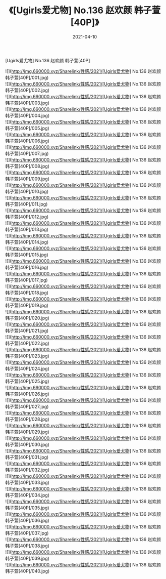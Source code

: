﻿---
layout: post
title:  《[Ugirls爱尤物] No.136 赵欢颜 韩子萱[40P]》
date:   2021-04-10
img: http://img.660000.xyz/Sharelink/性感/2021/[Ugirls爱尤物] No.136 赵欢颜 韩子萱[40P]/000.jpg
categories: [美女, 清纯, 唯美]
---

[Ugirls爱尤物] No.136 赵欢颜 韩子萱[40P]

  ![](http://img.660000.xyz/Sharelink/性感/2021/[Ugirls爱尤物] No.136 赵欢颜 韩子萱[40P]/001.jpg) <br> ![](http://img.660000.xyz/Sharelink/性感/2021/[Ugirls爱尤物] No.136 赵欢颜 韩子萱[40P]/002.jpg) <br> ![](http://img.660000.xyz/Sharelink/性感/2021/[Ugirls爱尤物] No.136 赵欢颜 韩子萱[40P]/003.jpg) <br> ![](http://img.660000.xyz/Sharelink/性感/2021/[Ugirls爱尤物] No.136 赵欢颜 韩子萱[40P]/004.jpg) <br> ![](http://img.660000.xyz/Sharelink/性感/2021/[Ugirls爱尤物] No.136 赵欢颜 韩子萱[40P]/005.jpg) <br> ![](http://img.660000.xyz/Sharelink/性感/2021/[Ugirls爱尤物] No.136 赵欢颜 韩子萱[40P]/006.jpg) <br> ![](http://img.660000.xyz/Sharelink/性感/2021/[Ugirls爱尤物] No.136 赵欢颜 韩子萱[40P]/007.jpg) <br> ![](http://img.660000.xyz/Sharelink/性感/2021/[Ugirls爱尤物] No.136 赵欢颜 韩子萱[40P]/008.jpg) <br> ![](http://img.660000.xyz/Sharelink/性感/2021/[Ugirls爱尤物] No.136 赵欢颜 韩子萱[40P]/009.jpg) <br> ![](http://img.660000.xyz/Sharelink/性感/2021/[Ugirls爱尤物] No.136 赵欢颜 韩子萱[40P]/010.jpg) <br> ![](http://img.660000.xyz/Sharelink/性感/2021/[Ugirls爱尤物] No.136 赵欢颜 韩子萱[40P]/011.jpg) <br> ![](http://img.660000.xyz/Sharelink/性感/2021/[Ugirls爱尤物] No.136 赵欢颜 韩子萱[40P]/012.jpg) <br> ![](http://img.660000.xyz/Sharelink/性感/2021/[Ugirls爱尤物] No.136 赵欢颜 韩子萱[40P]/013.jpg) <br> ![](http://img.660000.xyz/Sharelink/性感/2021/[Ugirls爱尤物] No.136 赵欢颜 韩子萱[40P]/014.jpg) <br> ![](http://img.660000.xyz/Sharelink/性感/2021/[Ugirls爱尤物] No.136 赵欢颜 韩子萱[40P]/015.jpg) <br> ![](http://img.660000.xyz/Sharelink/性感/2021/[Ugirls爱尤物] No.136 赵欢颜 韩子萱[40P]/016.jpg) <br> ![](http://img.660000.xyz/Sharelink/性感/2021/[Ugirls爱尤物] No.136 赵欢颜 韩子萱[40P]/017.jpg) <br> ![](http://img.660000.xyz/Sharelink/性感/2021/[Ugirls爱尤物] No.136 赵欢颜 韩子萱[40P]/018.jpg) <br> ![](http://img.660000.xyz/Sharelink/性感/2021/[Ugirls爱尤物] No.136 赵欢颜 韩子萱[40P]/019.jpg) <br> ![](http://img.660000.xyz/Sharelink/性感/2021/[Ugirls爱尤物] No.136 赵欢颜 韩子萱[40P]/020.jpg) <br> ![](http://img.660000.xyz/Sharelink/性感/2021/[Ugirls爱尤物] No.136 赵欢颜 韩子萱[40P]/021.jpg) <br> ![](http://img.660000.xyz/Sharelink/性感/2021/[Ugirls爱尤物] No.136 赵欢颜 韩子萱[40P]/022.jpg) <br> ![](http://img.660000.xyz/Sharelink/性感/2021/[Ugirls爱尤物] No.136 赵欢颜 韩子萱[40P]/023.jpg) <br> ![](http://img.660000.xyz/Sharelink/性感/2021/[Ugirls爱尤物] No.136 赵欢颜 韩子萱[40P]/024.jpg) <br> ![](http://img.660000.xyz/Sharelink/性感/2021/[Ugirls爱尤物] No.136 赵欢颜 韩子萱[40P]/025.jpg) <br> ![](http://img.660000.xyz/Sharelink/性感/2021/[Ugirls爱尤物] No.136 赵欢颜 韩子萱[40P]/026.jpg) <br> ![](http://img.660000.xyz/Sharelink/性感/2021/[Ugirls爱尤物] No.136 赵欢颜 韩子萱[40P]/027.jpg) <br> ![](http://img.660000.xyz/Sharelink/性感/2021/[Ugirls爱尤物] No.136 赵欢颜 韩子萱[40P]/028.jpg) <br> ![](http://img.660000.xyz/Sharelink/性感/2021/[Ugirls爱尤物] No.136 赵欢颜 韩子萱[40P]/029.jpg) <br> ![](http://img.660000.xyz/Sharelink/性感/2021/[Ugirls爱尤物] No.136 赵欢颜 韩子萱[40P]/030.jpg) <br> ![](http://img.660000.xyz/Sharelink/性感/2021/[Ugirls爱尤物] No.136 赵欢颜 韩子萱[40P]/031.jpg) <br> ![](http://img.660000.xyz/Sharelink/性感/2021/[Ugirls爱尤物] No.136 赵欢颜 韩子萱[40P]/032.jpg) <br> ![](http://img.660000.xyz/Sharelink/性感/2021/[Ugirls爱尤物] No.136 赵欢颜 韩子萱[40P]/033.jpg) <br> ![](http://img.660000.xyz/Sharelink/性感/2021/[Ugirls爱尤物] No.136 赵欢颜 韩子萱[40P]/034.jpg) <br> ![](http://img.660000.xyz/Sharelink/性感/2021/[Ugirls爱尤物] No.136 赵欢颜 韩子萱[40P]/035.jpg) <br> ![](http://img.660000.xyz/Sharelink/性感/2021/[Ugirls爱尤物] No.136 赵欢颜 韩子萱[40P]/036.jpg) <br> ![](http://img.660000.xyz/Sharelink/性感/2021/[Ugirls爱尤物] No.136 赵欢颜 韩子萱[40P]/037.jpg) <br> ![](http://img.660000.xyz/Sharelink/性感/2021/[Ugirls爱尤物] No.136 赵欢颜 韩子萱[40P]/038.jpg) <br> ![](http://img.660000.xyz/Sharelink/性感/2021/[Ugirls爱尤物] No.136 赵欢颜 韩子萱[40P]/039.jpg) <br> ![](http://img.660000.xyz/Sharelink/性感/2021/[Ugirls爱尤物] No.136 赵欢颜 韩子萱[40P]/040.jpg) <br>